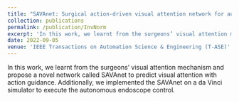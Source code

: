 ```yaml
---
title: "SAVAnet: Surgical action-driven visual attention network for autonomous endoscope control"
collection: publications
permalink: /publication/InvNorm
excerpt: 'In this work, we learnt from the surgeons’ visual attention mechanism and propose a novel network called SAVAnet to predict visual attention with action guidance. Additionally, we implemented the SAVAnet on a da Vinci simulator to execute the autonomous endoscope control.'
date: 2022-09-05
venue: 'IEEE Transactions on Automation Science & Engineering (T-ASE)'
---
```

In this work, we learnt from the surgeons’ visual attention mechanism and propose a novel network called SAVAnet to predict visual attention with action guidance. Additionally, we implemented the SAVAnet on a da Vinci simulator to execute the autonomous endoscope control.
